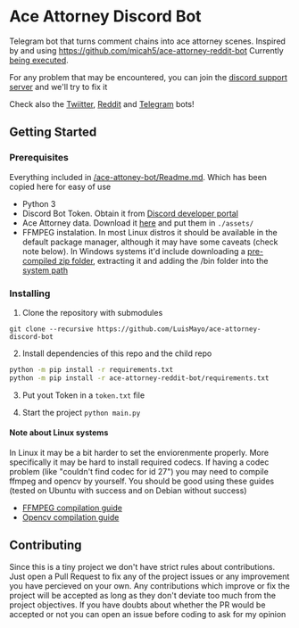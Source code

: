 # Ace Attorney Discord Bot
 Telegram bot that turns comment chains into ace attorney scenes. Inspired by and using https://github.com/micah5/ace-attorney-reddit-bot
 Currently [being executed](https://discord.com/oauth2/authorize?client_id=806980920544460831&permissions=100352&scope=bot).
 
 For any problem that may be encountered, you can join the [discord support server](https://discord.gg/pcS4MPbRDU) and we'll try to fix it
 
 Check also the [Twiitter](https://github.com/LuisMayo/ace-attorney-twitter-bot), [Reddit](https://github.com/micah5/ace-attorney-reddit-bot) and [Telegram](https://github.com/LuisMayo/ace-attorney-telegram-bot) bots!
 
## Getting Started

### Prerequisites
Everything included in [/ace-attoney-bot/Readme.md](https://github.com/LuisMayo/ace-attorney-bot/blob/main/README.md). Which has been copied here for easy of use

 - Python 3
 - Discord Bot Token. Obtain it from [Discord developer portal](https://discord.com/developers/)
 - Ace Attorney data. Download it [here](https://drive.google.com/drive/folders/1jNpnB3pjHFvOyrfZ-WxlOXNaZ-XH4INx?usp=sharing) and put them in `./assets/`
 - FFMPEG instalation. In most Linux distros it should be available in the default package manager, although it may have some caveats (check note below). In Windows systems it'd include downloading a [pre-compiled zip folder](https://ffmpeg.org/download.html#build-windows), extracting it and adding the /bin folder into the [system path](https://helpdeskgeek.com/windows-10/add-windows-path-environment-variable/)
 
 
### Installing

1. Clone the repository with submodules

```
git clone --recursive https://github.com/LuisMayo/ace-attorney-discord-bot
```
2. Install dependencies of this repo and the child repo
``` bash
python -m pip install -r requirements.txt
python -m pip install -r ace-attorney-reddit-bot/requirements.txt
```

3. Put yout Token in a `token.txt` file

4. Start the project
`python main.py`

#### Note about Linux systems
In Linux it may be a bit harder to set the enviorenmente properly. More specifically it may be hard to install required codecs.
If having a codec problem (like "couldn't find codec for id 27") you may need to compile ffmpeg and opencv by yourself.
You should be good using these guides (tested on Ubuntu with success and on Debian without success)
  - [FFMPEG compilation guide](https://trac.ffmpeg.org/wiki/CompilationGuide/Ubuntu)
  - [Opencv compilation guide](https://docs.opencv.org/master/d2/de6/tutorial_py_setup_in_ubuntu.html)

## Contributing
Since this is a tiny project we don't have strict rules about contributions. Just open a Pull Request to fix any of the project issues or any improvement you have percieved on your own. Any contributions which improve or fix the project will be accepted as long as they don't deviate too much from the project objectives. If you have doubts about whether the PR would be accepted or not you can open an issue before coding to ask for my opinion
